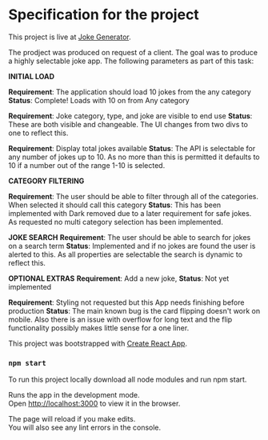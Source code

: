 # Specification for the project

This project is live at [Joke Generator](https://reduxjokeapp.web.app/).

The prodject was produced on request of a client. The goal was to produce a highly selectable joke app. The following parameters as part of this task:

**INITIAL LOAD**

**Requirement**: The application should load 10 jokes from the any category
**Status**: Complete! Loads with 10 on from Any category

**Requirement**:  Joke category, type, and joke are visible to end use
**Status**: These are both visible and changeable. The UI changes from two divs to one to reflect this.

**Requirement**: Display total jokes available
**Status**: The API is selectable for any number of jokes up to 10. As no more than this is permitted it defaults to 10 if a number out of the range 1-10 is selected.

**CATEGORY FILTERING**

**Requirement**: The user should be able to filter through all of the categories. When selected it should call this category
**Status**: This has been implemented with Dark removed due to a later requirement for safe jokes. As requested no multi category selection has been implemented.

**JOKE SEARCH**
**Requirement**: The user should be able to search for jokes on a search term
**Status**: Implemented and if no jokes are found the user is alerted to this. As all properties are selectable the search is dynamic to reflect this.

**OPTIONAL EXTRAS**
**Requirement**: Add a new joke, 
**Status**: Not yet implemented

**Requirement**: Styling not requested but this App needs finishing before production 
**Status**: The main known bug is the card flipping doesn't work on mobile. Also there is an issue with overflow for long text and the flip functionality possibly makes little sense for a one liner.


This project was bootstrapped with [Create React App](https://github.com/facebook/create-react-app).


### `npm start`

To run this project locally download all node modules and run npm start.

Runs the app in the development mode.\
Open [http://localhost:3000](http://localhost:3000) to view it in the browser.

The page will reload if you make edits.\
You will also see any lint errors in the console.
